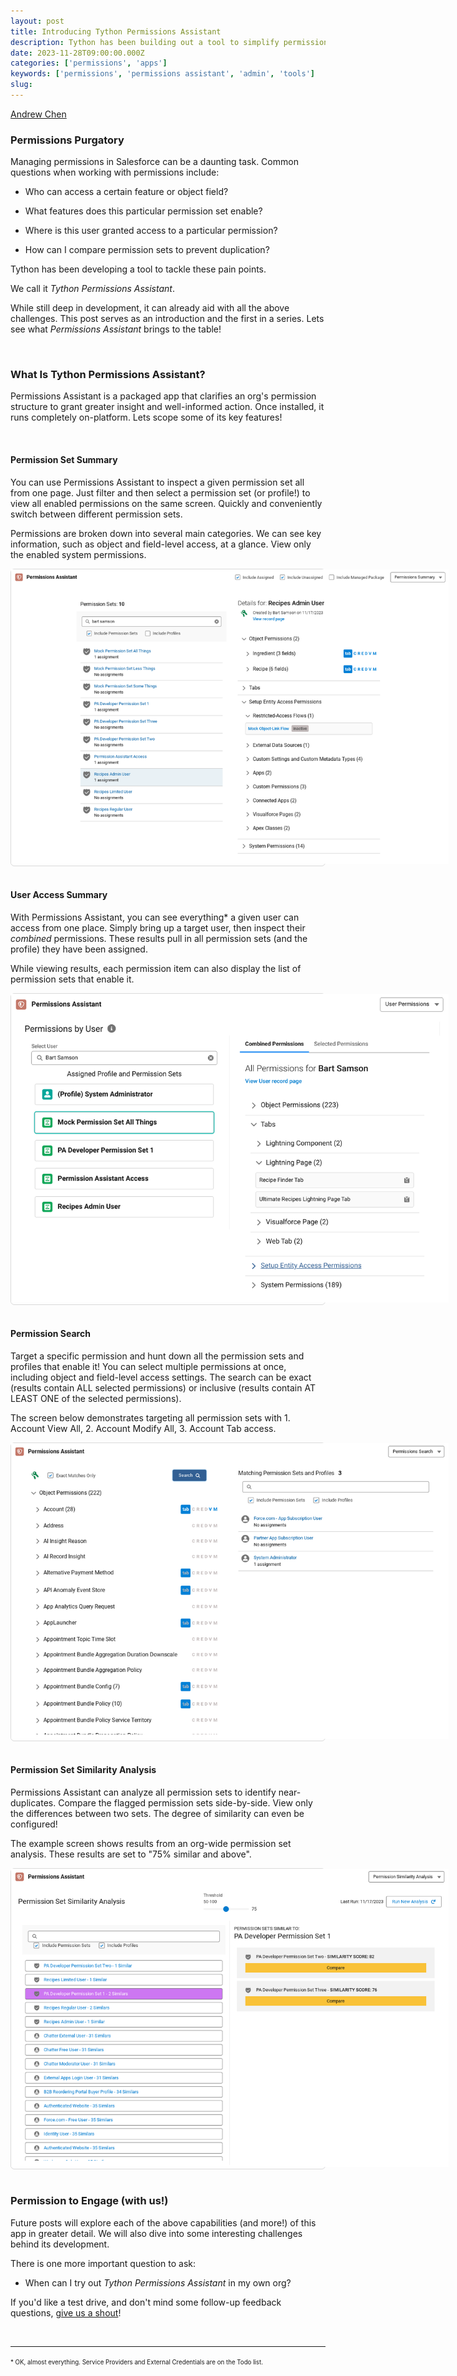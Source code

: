 ```yaml
---
layout: post
title: Introducing Tython Permissions Assistant
description: Tython has been building out a tool to simplify permissions visibility and insights.
date: 2023-11-28T09:00:00.000Z
categories: ['permissions', 'apps']
keywords: ['permissions', 'permissions assistant', 'admin', 'tools']
slug: 
---
```


[Andrew Chen](https://www.linkedin.com/in/ndrewr/)
<br/>

### Permissions Purgatory

Managing permissions in Salesforce can be a daunting task. Common questions when working with permissions include:

- Who can access a certain feature or object field?

- What features does this particular permission set enable?

- Where is this user granted access to a particular permission?

- How can I compare permission sets to prevent duplication?

Tython has been developing a tool to tackle these pain points.

We call it *Tython Permissions Assistant*. 

While still deep in development, it can already aid with all the above challenges. This post serves as an introduction and the first in a series. Lets see what *Permissions Assistant* brings to the table!

<br/>

### What Is Tython Permissions Assistant?

Permissions Assistant is a packaged app that clarifies an org's permission structure to grant greater insight and well-informed action. Once installed, it runs completely on-platform. Lets scope some of its key features!

<br/>

#### Permission Set Summary

You can use Permissions Assistant to inspect a given permission set all from one page. Just filter and then select a permission set (or profile!) to view all enabled permissions on the same screen. Quickly and conveniently switch between different permission sets.

Permissions are broken down into several main categories. We can see key information, such as object and field-level access, at a glance. View only the enabled system permissions.

<div style="text-align: center; border: 1px solid #dadada; border-radius: 6px;">
    <img src="/images/2023-11-22-introducing-pa-perm-summary1.png" alt="Permissions Summary allows easy, deep inspection" title="Permissions Summary screenshot" style="max-width:700px;"/>
</div>

<br/>

#### User Access Summary

With Permissions Assistant, you can see everything* a given user can access from one place. Simply bring up a target user, then inspect their _combined_ permissions. These results pull in all permission sets (and the profile) they have been assigned.

While viewing results, each permission item can also display the list of permission sets that enable it.

<div style="text-align: center; border: 1px solid #dadada; border-radius: 6px;">
    <img src="/images/2023-11-22-introducing-pa-user-perms1.png" alt="Showing what a selected user can access" title="User Permissions summary screenshot" style="max-width:700px;"/>
</div>

<br/>

#### Permission Search

Target a specific permission and hunt down all the permission sets and profiles that enable it! You can select multiple permissions at once, including object and field-level access settings. The search can be exact (results contain ALL selected permissions) or inclusive (results contain AT LEAST ONE of the selected permissions).

The screen below demonstrates targeting all permission sets with 1. Account View All, 2. Account Modify All, 3. Account Tab access.

<div style="text-align: center; border: 1px solid #dadada; border-radius: 6px;">
    <img src="/images/2023-11-22-introducing-pa-perm-search1.png" alt="Permissions search in action" title="Permissions Search screenshot" style="max-width:700px;"/>
</div>

<br/>

#### Permission Set Similarity Analysis

Permissions Assistant can analyze all permission sets to identify near-duplicates. Compare the flagged permission sets side-by-side. View only the differences between two sets. The degree of similarity can even be configured!

The example screen shows results from an org-wide permission set analysis. These results are set to "75% similar and above".

<div style="text-align: center; border: 1px solid #dadada; border-radius: 6px;">
    <img src="/images/2023-11-22-introducing-pa-similarity-analysis1.png" alt="Permissions Set Similarity Analysis" title="Permissions set Similarity Analysis screenshot" style="max-width:700px;"/>
</div>

<br/>

### Permission to Engage (with us!)

Future posts will explore each of the above capabilities (and more!) of this app in greater detail. We will also dive into some interesting challenges behind its development.

There is one more important question to ask:

- When can I try out *Tython Permissions Assistant* in my own org?

If you'd like a test drive, and don't mind some follow-up feedback questions, [give us a shout](mailto:support@tython.co?subject=Permissions%20Assistant%20Demo)!

<br/>

---

<sup><sub>* OK, almost everything. Service Providers and External Credentials are on the Todo list.</sub></sup>